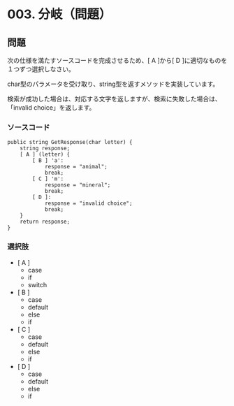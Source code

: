 # 003. 分岐（問題）

## 問題

次の仕様を満たすソースコードを完成させるため、[ A ]から[ D ]に適切なものを１つずつ選択しなさい。

char型のパラメータを受け取り、string型を返すメソッドを実装しています。

検索が成功した場合は、対応する文字を返しますが、検索に失敗した場合は、「invalid choice」を返します。

### ソースコード

```CSharp
public string GetResponse(char letter) {
    string response;
    [ A ] (letter) {
        [ B ] 'a':
            response = "animal";
            break;
        [ C ] 'm':
            response = "mineral";
            break;
        [ D ]:
            response = "invalid choice";
            break;
    }
    return response;
}
```

### 選択肢

* [ A ]
  * case
  * if
  * switch
* [ B ]
  * case
  * default
  * else
  * if
* [ C ]
  * case
  * default
  * else
  * if
* [ D ]
  * case
  * default
  * else
  * if